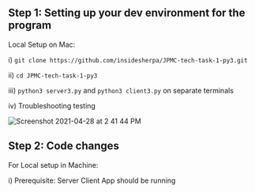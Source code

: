 ## Step 1: Setting up your dev environment for the program

  Local Setup on Mac:
  
  i) `git clone https://github.com/insidesherpa/JPMC-tech-task-1-py3.git`
  
  ii) `cd JPMC-tech-task-1-py3`
  
  iii) `python3 server3.py` and `python3 client3.py` on separate terminals
  
  iv) Troubleshooting testing
  
 ![Screenshot 2021-04-28 at 2 41 44 PM](https://user-images.githubusercontent.com/53336715/116407009-24675300-a7e6-11eb-9321-54920d5eda5c.png)

## Step 2: Code changes

  For Local setup in Machine:
  
  i) Prerequisite: Server Client App should be running

  
